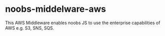 # noobs-middelware-aws
This AWS Middleware enables noobs JS to use the enterprise capabilities of AWS e.g. S3, SNS, SQS. 
